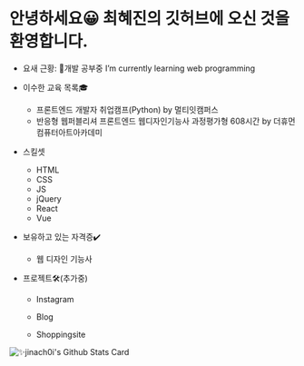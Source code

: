 <div>
      <h1>안녕하세요😀 최혜진의 깃허브에 오신 것을 환영합니다.</h1>
      <ul>
<li>
<p>요새 근황: 🌱개발 공부중 I’m currently learning web programming</p>
</li>
	<li>
	  <p>이수한 교육 목록🎓</p>
          <ul>
            <li>프론트엔드 개발자 취업캠프(Python) by 멀티잇캠퍼스</li>
            <li>반응형 웹퍼블리셔 프론트엔드 웹디자인기능사 과정평가형 608시간 by 더휴먼컴퓨터아트아카데미</li>
          </ul>
	</li>
        <li>
          <p>스킬셋</p>
          <ul>
            <li>HTML</li>
            <li>CSS</li>
            <li>JS</li>
            <li>jQuery</li>
            <li>React</li>
            <li>Vue</li>
          </ul>
        </li>
        <li>
          <p>보유하고 있는 자격증✔️</p>
          <ul>
            <li>웹 디자인 기능사</li>
          </ul>
        </li>
        <li>
           <p>프로젝트🛠️(추가중)</p>
            <ul>
               <li>  
                  <p>Instagram</p>
                  <ul>
                  </ul>   
               </li>
                <li>
                  <p>Blog</p>
                  <ul>
                  </ul>
                 </li>
		 <li>
                  <p>Shoppingsite</p>
                  <ul>
                  </ul>
                 </li>
              </ul>
         </li>
      </ul>



![✨jinach0i's Github Stats Card](https://github-readme-stats.vercel.app/api?username=jinach0i&show_icons=true)



</div>
<!--
**jinach0i/jinach0i** is a ✨ _special_ ✨ repository because its `README.md` (this file) appears on your GitHub profile.

Here are some ideas to get you started:

- 🔭 I’m currently working on ...
- 🌱 I’m currently learning ...
- 👯 I’m looking to collaborate on ...
- 🤔 I’m looking for help with ...
- 💬 Ask me about ...
- 📫 How to reach me: ...
- 😄 Pronouns: ...
- ⚡ Fun fact: ...
-->
